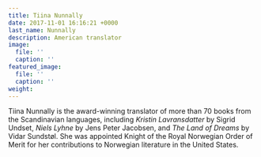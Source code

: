```yaml
---
title: Tiina Nunnally
date: 2017-11-01 16:16:21 +0000
last_name: Nunnally
description: American translator
image:
  file: ''
  caption: ''
featured_image:
  file: ''
  caption: ''
weight:
---
```

Tiina Nunnally is the award-winning translator of more than 70 books from the Scandinavian languages, including _Kristin Lavransdatter_ by Sigrid Undset, _Niels Lyhne_ by Jens Peter Jacobsen, and _The Land of Dreams_ by Vidar Sundstøl. She was appointed Knight of the Royal Norwegian Order of Merit for her contributions to Norwegian literature in the United States.
